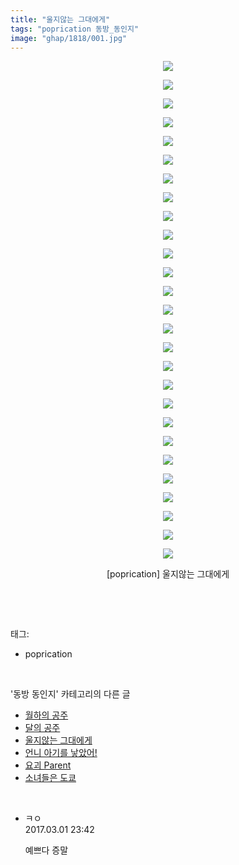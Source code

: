 ```yaml
---
title: "울지않는 그대에게"
tags: "poprication 동방_동인지"
image: "ghap/1818/001.jpg"
---
```

<div class="article">
<p style="text-align: center; clear: none; float: none;"><img src="{{ site.nasurl }}/ghap/1818/001.jpg"/></p>
<p style="text-align: center; clear: none; float: none;"><img src="{{ site.nasurl }}/ghap/1818/002.jpg"/></p>
<p style="text-align: center; clear: none; float: none;"><img src="{{ site.nasurl }}/ghap/1818/003.jpg"/></p>
<p style="text-align: center; clear: none; float: none;"><img src="{{ site.nasurl }}/ghap/1818/004.jpg"/></p>
<p style="text-align: center; clear: none; float: none;"><img src="{{ site.nasurl }}/ghap/1818/005.jpg"/></p>
<p style="text-align: center; clear: none; float: none;"><img src="{{ site.nasurl }}/ghap/1818/006.jpg"/></p>
<p style="text-align: center; clear: none; float: none;"><img src="{{ site.nasurl }}/ghap/1818/007.jpg"/></p>
<p style="text-align: center; clear: none; float: none;"><img src="{{ site.nasurl }}/ghap/1818/008.jpg"/></p>
<p style="text-align: center; clear: none; float: none;"><img src="{{ site.nasurl }}/ghap/1818/009.jpg"/></p>
<p style="text-align: center; clear: none; float: none;"><img src="{{ site.nasurl }}/ghap/1818/010.jpg"/></p>
<p style="text-align: center; clear: none; float: none;"><img src="{{ site.nasurl }}/ghap/1818/011.jpg"/></p>
<p style="text-align: center; clear: none; float: none;"><img src="{{ site.nasurl }}/ghap/1818/012.jpg"/></p>
<p style="text-align: center; clear: none; float: none;"><img src="{{ site.nasurl }}/ghap/1818/013.jpg"/></p>
<p style="text-align: center; clear: none; float: none;"><img src="{{ site.nasurl }}/ghap/1818/014.jpg"/></p>
<p style="text-align: center; clear: none; float: none;"><img src="{{ site.nasurl }}/ghap/1818/015.jpg"/></p>
<p style="text-align: center; clear: none; float: none;"><img src="{{ site.nasurl }}/ghap/1818/016.jpg"/></p>
<p style="text-align: center; clear: none; float: none;"><img src="{{ site.nasurl }}/ghap/1818/017.jpg"/></p>
<p style="text-align: center; clear: none; float: none;"><img src="{{ site.nasurl }}/ghap/1818/018.jpg"/></p>
<p style="text-align: center; clear: none; float: none;"><img src="{{ site.nasurl }}/ghap/1818/019.jpg"/></p>
<p style="text-align: center; clear: none; float: none;"><img src="{{ site.nasurl }}/ghap/1818/020.jpg"/></p>
<p style="text-align: center; clear: none; float: none;"><img src="{{ site.nasurl }}/ghap/1818/021.jpg"/></p>
<p style="text-align: center; clear: none; float: none;"><img src="{{ site.nasurl }}/ghap/1818/022.jpg"/></p>
<p style="text-align: center; clear: none; float: none;"><img src="{{ site.nasurl }}/ghap/1818/023.jpg"/></p>
<p style="text-align: center; clear: none; float: none;"><img src="{{ site.nasurl }}/ghap/1818/024.jpg"/></p>
<p style="text-align: center; clear: none; float: none;"><img src="{{ site.nasurl }}/ghap/1818/025.jpg"/></p>
<p style="text-align: center; clear: none; float: none;"><img src="{{ site.nasurl }}/ghap/1818/026.jpg"/></p>
<p style="text-align: center; clear: none; float: none;"><img src="{{ site.nasurl }}/ghap/1818/027.jpg"/></p>
<p style="text-align: center; clear: none; float: none;">[poprication] 울지않는 그대에게</p>
<p><br/></p>
</div><br/>
<div class="tagTrail">
<p>태그: </p>
<ul>
<li>poprication</li>
</ul>
</div><br/>
<div class="another">
<p>'동방 동인지' 카테고리의 다른 글</p>
<ul>
<li><a href="/2016-08-25-ghap_1820">월하의 공주</a></li>
<li><a href="/2016-08-25-ghap_1819">달의 공주</a></li>
<li><a href="/2016-08-25-ghap_1818">울지않는 그대에게</a></li>
<li><a href="/2016-08-25-ghap_1817">언니 아기를 낳았어!</a></li>
<li><a href="/2016-08-25-ghap_1816">요괴 Parent</a></li>
<li><a href="/2016-08-25-ghap_1815">소녀들은 도쿄</a></li>
</ul>
</div><br/>
<div class="cb_module cb_fluid">
<div class="cb_wrt cb_profile">
<div class="comment">
<ul>
<li class="cb_thumb_off" id="comment14928776">
<div class="cb_comment_area">
<div class="cb_info_area">
<div class="cb_section">
<span class="cb_nick_name">ㅋㅇ</span>
</div>
<div class="cb_section">
<span class="cb_date">2017.03.01 23:42 </span>
</div>
</div>
<div class="cb_dsc_comment">
<p class="cb_dsc">
											예쁘다 증말
										</p>
</div>
</div></li>
</ul>
</div>
</div><!-- commentList close -->
</div><br/>
